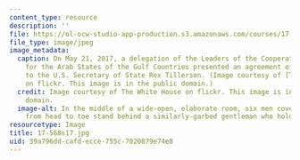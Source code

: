 ```yaml
---
content_type: resource
description: ''
file: https://ol-ocw-studio-app-production.s3.amazonaws.com/courses/17-568-comparative-politics-and-international-relations-of-the-middle-east-spring-2017/39a796ddcafdecce755c7020879e74e8_17-568s17.jpg
file_type: image/jpeg
image_metadata:
  caption: On May 21, 2017, a delegation of the Leaders of the Cooperation Council
    for the Arab States of the Gulf Countries presented an agreement of understanding
    to the U.S. Secretary of State Rex Tillerson. (Image courtesy of [The White House](https://www.flickr.com/photos/whitehouse/34031492943/in/album-72157680930810334/)
    on flickr. This image is in the public domain.)
  credit: Image courtesy of The White House on flickr. This image is in the public
    domain.
  image-alt: In the middle of a wide-open, elaborate room, six men covered in fabric
    from head to toe stand behind a similarly-garbed gentleman who holds a binder.
resourcetype: Image
title: 17-568s17.jpg
uid: 39a796dd-cafd-ecce-755c-7020879e74e8
---
```

